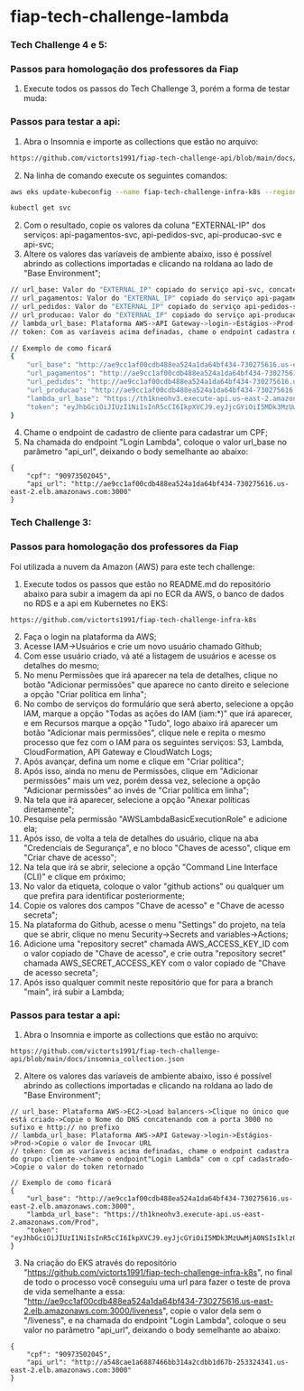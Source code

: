 # fiap-tech-challenge-lambda

### Tech Challenge 4 e 5:
### Passos para homologação dos professores da Fiap

1. Execute todos os passos do Tech Challenge 3, porém a forma de testar muda:

### Passos para testar a api:

1. Abra o Insomnia e importe as collections que estão no arquivo:
```sh
https://github.com/victorts1991/fiap-tech-challenge-api/blob/main/docs/insomnia_collection_tech_challenge_4.json
```
2. Na linha de comando execute os seguintes comandos:
```sh
aws eks update-kubeconfig --name fiap-tech-challenge-infra-k8s --region=us-east-2

kubectl get svc
```
2. Com o resultado, copie os valores da coluna "EXTERNAL-IP" dos serviços: api-pagamentos-svc, api-pedidos-svc, api-producao-svc e api-svc;
3. Altere os valores das varíaveis de ambiente abaixo, isso é possível abrindo as collections importadas e clicando na roldana ao lado de "Base Environment";
```sh
// url_base: Valor do "EXTERNAL_IP" copiado do serviço api-svc, concatene com a porta 3000 no sufixo e http:// no prefixo
// url_pagamentos: Valor do "EXTERNAL_IP" copiado do serviço api-pagamentos-svc, concatene com a porta 3000 no sufixo e http:// no prefixo
// url_pedidos: Valor do "EXTERNAL_IP" copiado do serviço api-pedidos-svc, concatene com a porta 3000 no sufixo e http:// no prefixo
// url_producao: Valor do "EXTERNAL_IP" copiado do serviço api-producao-svc, concatene com a porta 3000 no sufixo e http:// no prefixo
// lambda_url_base: Plataforma AWS->API Gateway->login->Estágios->Prod->Copie o valor de Invocar URL
// token: Com as varíaveis acima definadas, chame o endpoint cadastra do grupo cliente->chame o endpoint"Login Lambda" com o cpf cadastrado->Copie o valor do token retornado

// Exemplo de como ficará
{
	"url_base": "http://ae9cc1af00cdb488ea524a1da64bf434-730275616.us-east-2.elb.amazonaws.com:3000",
	"url_pagamentos": "http://ae9cc1af00cdb488ea524a1da64bf434-730275616.us-east-2.elb.amazonaws.com:3000",
	"url_pedidos": "http://ae9cc1af00cdb488ea524a1da64bf434-730275616.us-east-2.elb.amazonaws.com:3000",
	"url_producao": "http://ae9cc1af00cdb488ea524a1da64bf434-730275616.us-east-2.elb.amazonaws.com:3000",
	"lambda_url_base": "https://th1kneohv3.execute-api.us-east-2.amazonaws.com/Prod",
	"token": "eyJhbGciOiJIUzI1NiIsInR5cCI6IkpXVCJ9.eyJjcGYiOiI5MDk3MzUwMjA0NSIsIklzQWRtaW4iOnRydWUsImV4cCI6MTcxMDg0OTY1NX0.Yb7drGh4EbD0Nzu6yhTUS9z2GUqGuDdkXmQthkKtVyc"
}

```
4. Chame o endpoint de cadastro de cliente para cadastrar um CPF;
5. Na chamada do endpoint "Login Lambda", coloque o valor url_base no parâmetro "api_url", deixando o body semelhante ao abaixo:
```
{
	"cpf": "90973502045",
	"api_url": "http://ae9cc1af00cdb488ea524a1da64bf434-730275616.us-east-2.elb.amazonaws.com:3000"
}
```

### Tech Challenge 3:
### Passos para homologação dos professores da Fiap

Foi utilizada a nuvem da Amazon (AWS) para este tech challenge:

1. Execute todos os passos que estão no README.md do repositório abaixo para subir a imagem da api no ECR da AWS, o banco de dados no RDS e a api em Kubernetes no EKS:
```
https://github.com/victorts1991/fiap-tech-challenge-infra-k8s
```
2. Faça o login na plataforma da AWS;
3. Acesse IAM->Usuários e crie um novo usuário chamado Github;
4. Com esse usuário criado, vá até a listagem de usuários e acesse os detalhes do mesmo;
5. No menu Permissões que irá aparecer na tela de detalhes, clique no botão "Adicionar permissões" que aparece no canto direito e selecione a opção "Criar política em linha";
6. No combo de serviços do formulário que será aberto, selecione a opção IAM, marque a opção "Todas as ações do IAM (iam:\*)" que irá aparecer, e em Recursos marque a opção "Tudo", logo abaixo irá aparecer um botão "Adicionar mais permissões", clique nele e repita o mesmo processo que fez com o IAM para os seguintes serviços: S3, Lambda, CloudFormation, API Gateway e CloudWatch Logs;
7. Após avançar, defina um nome e clique em "Criar política";
8. Após isso, ainda no menu de Permissões, clique em "Adicionar permissões" mais um vez, porém dessa vez, selecione a opção "Adicionar permissões" ao invés de "Criar política em linha";
9. Na tela que irá aparecer, selecione a opção "Anexar políticas diretamente";
10. Pesquise pela permissão "AWSLambdaBasicExecutionRole" e adicione ela;
11. Após isso, de volta a tela de detalhes do usuário, clique na aba "Credenciais de Segurança", e no bloco "Chaves de acesso", clique em "Criar chave de acesso";
12. Na tela que irá se abrir, selecione a opção "Command Line Interface (CLI)" e clique em próximo;
13. No valor da etiqueta, coloque o valor "github actions" ou qualquer um que prefira para identificar posteriormente;
14. Copie os valores dos campos "Chave de acesso" e "Chave de acesso secreta";
15. Na plataforma do Github, acesse o menu "Settings" do projeto, na tela que se abrir, clique no menu Security->Secrets and variables->Actions;
16. Adicione uma "repository secret" chamada AWS_ACCESS_KEY_ID com o valor copiado de "Chave de acesso", e crie outra "repository secret" chamada AWS_SECRET_ACCESS_KEY com o valor copiado de "Chave de acesso secreta";
17. Após isso qualquer commit neste repositório que for para a branch "main", irá subir a Lambda;

### Passos para testar a api:

1. Abra o Insomnia e importe as collections que estão no arquivo:
```
https://github.com/victorts1991/fiap-tech-challenge-api/blob/main/docs/insomnia_collection.json
```

2. Altere os valores das varíaveis de ambiente abaixo, isso é possível abrindo as collections importadas e clicando na roldana ao lado de "Base Environment";
```
// url_base: Plataforma AWS->EC2->Load balancers->Clique no único que está criado->Copie o Nome do DNS concatenando com a porta 3000 no sufixo e http:// no prefixo
// lambda_url_base: Plataforma AWS->API Gateway->login->Estágios->Prod->Copie o valor de Invocar URL
// token: Com as varíaveis acima definadas, chame o endpoint cadastra do grupo cliente->chame o endpoint"Login Lambda" com o cpf cadastrado->Copie o valor do token retornado

// Exemplo de como ficará
{
	"url_base": "http://ae9cc1af00cdb488ea524a1da64bf434-730275616.us-east-2.elb.amazonaws.com:3000",
	"lambda_url_base": "https://th1kneohv3.execute-api.us-east-2.amazonaws.com/Prod",
	"token": "eyJhbGciOiJIUzI1NiIsInR5cCI6IkpXVCJ9.eyJjcGYiOiI5MDk3MzUwMjA0NSIsIklzQWRtaW4iOnRydWUsImV4cCI6MTcxMDg0OTY1NX0.Yb7drGh4EbD0Nzu6yhTUS9z2GUqGuDdkXmQthkKtVyc"
}
```

3. Na criação do EKS através do repositório "https://github.com/victorts1991/fiap-tech-challenge-infra-k8s", no final de todo o processo você conseguiu uma url para fazer o teste de prova de vida semelhante a essa: "http://ae9cc1af00cdb488ea524a1da64bf434-730275616.us-east-2.elb.amazonaws.com:3000/liveness", copie o valor dela sem o "/liveness", e na chamada do endpoint "Login Lambda", coloque o seu valor no parâmetro "api_url", deixando o body semelhante ao abaixo:
```
{
	"cpf": "90973502045",
	"api_url": "http://a548cae1a6887466bb314a2cdbb1d67b-253324341.us-east-2.elb.amazonaws.com:3000"
}
```





